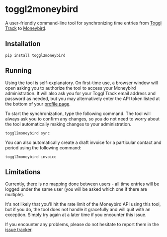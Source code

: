 # toggl2moneybird

A user-friendly command-line tool for synchronizing time entries from
[Toggl Track](https://toggl.com/track/) to [Moneybird](https://www.moneybird.com/).

## Installation

    pip install toggl2moneybird

## Running

Using the tool is self-explanatory.  On first-time use, a browser window will
open asking you to authorize the tool to access your Moneybird administration.
It will also ask you for your Toggl Track email address and password as needed,
but you may alternatively enter the API token listed at the bottom of your
[profile page](https://track.toggl.com/profile).

To start the synchronization, type the following command.  The tool will always
ask you to confirm any changes, so you do not need to worry about the tool
automatically making changes to your administration.

    toggl2moneybird sync

You can also automatically create a draft invoice for a particular contact and
period using the following command:

    toggl2moneybird invoice

## Limitations

Currently, there is no mapping done between users - all time entries will be
logged under the same user (you will be asked which one if there are multiple).

It's not likely that you'll hit the rate limit of the Moneybird API using this
tool, but if you do, the tool does not handle it gracefully and will quit with
an exception.  Simply try again at a later time if you encounter this issue.

If you encounter any problems, please do not hesitate to report them in the
[issue tracker](https://github.com/rdb/toggl2moneybird/issues).
